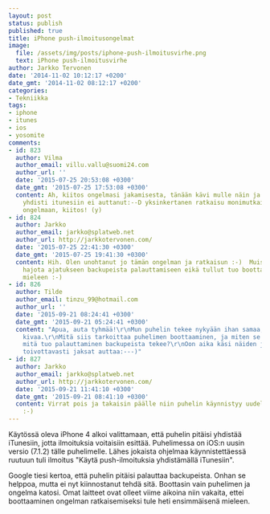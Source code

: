 ```yaml
---
layout: post
status: publish
published: true
title: iPhone push-ilmoitusongelmat
image:
  file: /assets/img/posts/iphone-push-ilmoitusvirhe.png
  text: iPhone push-ilmoitusvirhe
author: Jarkko Tervonen
date: '2014-11-02 10:12:17 +0200'
date_gmt: '2014-11-02 08:12:17 +0200'
categories:
- Tekniikka
tags:
- iphone
- itunes
- ios
- yosomite
comments:
- id: 823
  author: Vilma
  author_email: villu.vallu@suomi24.com
  author_url: ''
  date: '2015-07-25 20:53:08 +0300'
  date_gmt: '2015-07-25 17:53:08 +0300'
  content: Ah, kiitos ongelmasi jakamisesta, tänään kävi mulle näin ja vaikka kuinka
    yhdisti itunesiin ei auttanut:--D yksinkertanen ratkaisu monimutkaiselta kuulostavaan
    ongelmaan, kiitos! (y)
- id: 824
  author: Jarkko
  author_email: jarkko@splatweb.net
  author_url: http://jarkkotervonen.com/
  date: '2015-07-25 22:41:30 +0300'
  date_gmt: '2015-07-25 19:41:30 +0300'
  content: Hih. Olen unohtanut jo tämän ongelman ja ratkaisun :-)  Muistan miten meinasin
    hajota ajatukseen backupeista palauttamiseen eikä tullut tuo boottaaminen edes
    mieleen :-)
- id: 826
  author: Tilde
  author_email: tinzu_99@hotmail.com
  author_url: ''
  date: '2015-09-21 08:24:41 +0300'
  date_gmt: '2015-09-21 05:24:41 +0300'
  content: "Apua, auta tyhmää!\r\nMun puhelin tekee nykyään ihan samaa, eikä se ole
    kivaa.\r\nMitä siis tarkoittaa puhelimen boottaaminen, ja miten se tapahtuu?\r\nEntä
    mitä tuo palauttaminen backupeista tekee?\r\nOon aika käsi näiden juttujen kanssa,
    toivottavasti jaksat auttaa:---)"
- id: 827
  author: Jarkko
  author_email: jarkko@splatweb.net
  author_url: http://jarkkotervonen.com/
  date: '2015-09-21 11:41:10 +0300'
  date_gmt: '2015-09-21 08:41:10 +0300'
  content: Virrat pois ja takaisin päälle niin puhelin käynnistyy uudelleen eli boottaa
    :-)
---
```

Käytössä oleva iPhone 4 alkoi valittamaan, että puhelin pitäisi yhdistää iTunesiin, jotta ilmoituksia voitaisiin esittää. Puhelimessa on iOS:n uusin versio (7.1.2) tälle puhelimelle. Lähes jokaista ohjelmaa käynnistettäessä ruutuun tuli ilmoitus "Käytä push-ilmoituksia yhdistämällä iTunesiin".

Google tiesi kertoa, että puhelin pitäisi palauttaa backupeista. Onhan se helppoa, mutta ei nyt kiinnostanut tehdä sitä. Boottasin vain puhelimen ja ongelma katosi. Omat laitteet ovat olleet viime aikoina niin vakaita, ettei boottaaminen ongelman ratkaisemiseksi tule heti ensimmäisenä mieleen.
